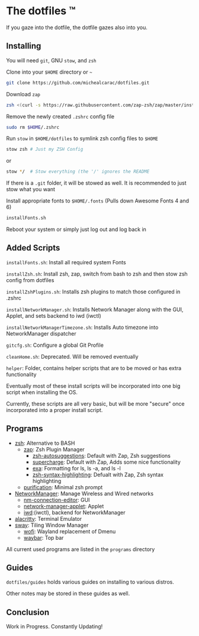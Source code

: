 # The dotfiles :tm:

If you gaze into the dotfile, the dotfile gazes also into you.

## Installing

You will need `git`, GNU `stow`, and `zsh`

Clone into your `$HOME` directory or `~`

```bash
git clone https://github.com/michealcarac/dotfiles.git
```

Download `zap`

```bash
zsh <(curl -s https://raw.githubusercontent.com/zap-zsh/zap/master/install.zsh) --branch release-v1
```

Remove the newly created `.zshrc` config file

```bash
sudo rm $HOME/.zshrc
```

Run `stow` in `$HOME/dotfiles` to symlink zsh config files to `$HOME` 

```bash
stow zsh # Just my ZSH Config
```

or

```bash
stow */  # Stow everything (the '/' ignores the README
```

If there is a `.git` folder, it will be stowed as well. It is recommended to just stow what you want

Install appropriate fonts to `$HOME/.fonts` (Pulls down Awesome Fonts 4 and 6)

```bash
installFonts.sh
```

Reboot your system or simply just log out and log back in

## Added Scripts

`installFonts.sh`: Install all required system Fonts

`installZsh.sh`: Install zsh, zap, switch from bash to zsh and then stow zsh config from dotfiles 

`installZshPlugins.sh`: Installs zsh plugins to match those configured in .zshrc

`installNetworkManager.sh`: Installs Network Manager along with the GUI, Applet, and sets backend to iwd (iwctl)

`installNetworkManagerTimezone.sh`: Installs Auto timezone into NetworkManager dispatcher

`gitcfg.sh`: Configure a global Git Profile

`cleanHome.sh`: Deprecated. Will be removed eventually

`helper`: Folder, contains helper scripts that are to be moved or has extra functionality

Eventually most of these install scripts will be incorporated into one big script when installing the OS.

Currently, these scripts are all very basic, but will be more "secure" once incorporated into a proper install script. 

## Programs

* [zsh](https://github.com/zsh-users/zsh): Alternative to BASH
    * [zap](https://github.com/zap-zsh/zap): Zsh Plugin Manager
        * [zsh-autosuggestions](https://github.com/zsh-users/zsh-autosuggestions): Default with Zap, Zsh suggestions
        * [supercharge](https://github.com/zap-zsh/supercharge): Default with Zap, Adds some nice functionality
        * [exa](https://github.com/zap-zsh/exa): Formatting for ls, ls -a, and ls -l 
        * [zsh-syntax-highlighting](https://github.com/zsh-users/zsh-syntax-highlighting): Defualt with Zap, Zsh syntax highlighting
    * [purification](https://github.com/Phantas0s/purification): Minimal zsh prompt	
* [NetworkManager](https://wiki.archlinux.org/title/NetworkManager): Manage Wireless and Wired networks
    * [nm-connection-editor](https://archlinux.org/packages/extra/x86_64/nm-connection-editor/): GUI
    * [network-manager-applet](https://archlinux.org/packages/extra/x86_64/network-manager-applet/): Applet
    * [iwd](https://wiki.archlinux.org/title/Iwd):(iwctl), backend for NetworkManager
* [alacritty](https://github.com/alacritty/alacritty): Terminal Emulator
* [sway](https://github.com/swaywm/sway): Tiling Window Manager
    * [wofi](https://man.archlinux.org/man/wofi.1.en): Wayland replacement of Dmenu
    * [waybar](https://github.com/Alexays/Waybar): Top bar 

All current used programs are listed in the `programs` directory

## Guides

`dotfiles/guides` holds various guides on installing to various distros. 
 
Other notes may be stored in these guides as well.

## Conclusion

Work in Progress.
Constantly Updating!
